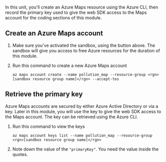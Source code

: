 In this unit, you'll create an Azure Maps resource using the Azure CLI, then record the primary key used to give the web SDK access to the Maps account for the coding sections of this module.

## Create an Azure Maps account

1. Make sure you've activated the sandbox, using the button above. The sandbox will give you access to free Azure resources for the duration of this module.

1. Run this command to create a new Azure Maps account

    ```Azure CLI
    az maps account create --name pollution_map --resource-group <rgn>[sandbox resource group name]</rgn> --accept-tos
    ```

## Retrieve the primary key

Azure Maps accounts are secured by either Azure Active Directory or via a key. Later in this module, you will use the key to give the web SDK access to the Maps account. The key can be retrieved using the Azure CLI.

1. Run this command to view the keys

    ```Azure CLI
    az maps account keys list --name pollution_map --resource-group <rgn>[sandbox resource group name]</rgn>
    ```

1. Note down the value of the `"primaryKey"`. You need the value inside the quotes.
